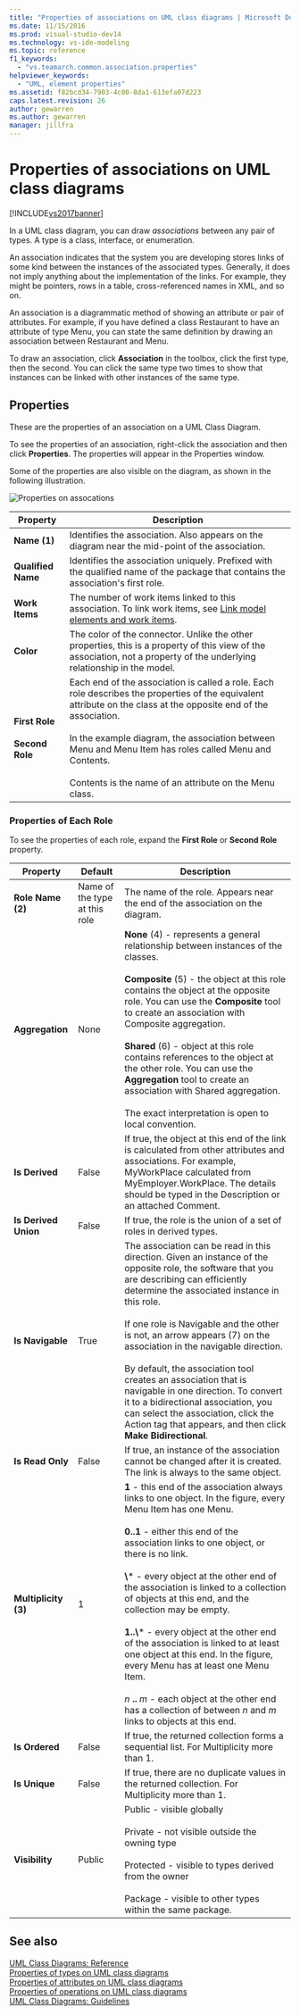 ```yaml
---
title: "Properties of associations on UML class diagrams | Microsoft Docs"
ms.date: 11/15/2016
ms.prod: visual-studio-dev14
ms.technology: vs-ide-modeling
ms.topic: reference
f1_keywords: 
  - "vs.teamarch.common.association.properties"
helpviewer_keywords: 
  - "UML, element properties"
ms.assetid: f82bcd34-7903-4c00-8da1-613efa07d223
caps.latest.revision: 26
author: gewarren
ms.author: gewarren
manager: jillfra
---
```

# Properties of associations on UML class diagrams
[!INCLUDE[vs2017banner](../includes/vs2017banner.md)]

In a UML class diagram, you can draw *associations* between any pair of types. A type is a class, interface, or enumeration.  

 An association indicates that the system you are developing stores links of some kind between the instances of the associated types. Generally, it does not imply anything about the implementation of the links. For example, they might be pointers, rows in a table, cross-referenced names in XML, and so on.  

 An association is a diagrammatic method of showing an attribute or pair of attributes. For example, if you have defined a class Restaurant to have an attribute of type Menu, you can state the same definition by drawing an association between Restaurant and Menu.  

 To draw an association, click **Association** in the toolbox, click the first type, then the second. You can click the same type two times to show that instances can be linked with other instances of the same type.  

## Properties  
 These are the properties of an association on a UML Class Diagram.  

 To see the properties of an association, right-click the association and then click **Properties**. The properties will appear in the Properties window.  

 Some of the properties are also visible on the diagram, as shown in the following illustration.  

 ![Properties on assocations](../modeling/media/uml-classprop.png "UML_ClassProp")  

|**Property**|Description|  
|------------------|-----------------|  
|**Name (1)**|Identifies the association. Also appears on the diagram near the mid-point of the association.|  
|**Qualified Name**|Identifies the association uniquely. Prefixed with the qualified name of the package that contains the association's first role.|  
|**Work Items**|The number of work items linked to this association. To link work items, see [Link model elements and work items](../modeling/link-model-elements-and-work-items.md).|  
|**Color**|The color of the connector. Unlike the other properties, this is a property of this view of the association, not a property of the underlying relationship in the model.|  
|**First Role**<br /><br /> **Second Role**|Each end of the association is called a role. Each role describes the properties of the equivalent attribute on the class at the opposite end of the association.<br /><br /> In the example diagram, the association between Menu and Menu Item has roles called Menu and Contents.<br /><br /> Contents is the name of an attribute on the Menu class.|  

### Properties of Each Role  
 To see the properties of each role, expand the **First Role** or **Second Role** property.  

|     **Property**     |          **Default**          |                                                                                                                                                                                                                                                                                                                                        Description                                                                                                                                                                                                                                                                                                                                         |
|----------------------|-------------------------------|--------------------------------------------------------------------------------------------------------------------------------------------------------------------------------------------------------------------------------------------------------------------------------------------------------------------------------------------------------------------------------------------------------------------------------------------------------------------------------------------------------------------------------------------------------------------------------------------------------------------------------------------------------------------------------------------|
|  **Role Name (2)**   | Name of the type at this role |                                                                                                                                                                                                                                                                                                       The name of the role. Appears near the end of the association on the diagram.                                                                                                                                                                                                                                                                                                        |
|   **Aggregation**    |             None              |                                                                        **None** (4) - represents a general relationship between instances of the classes.<br /><br /> **Composite** (5) - the object at this role contains the object at the opposite role. You can use the **Composite** tool to create an association with Composite aggregation.<br /><br /> **Shared** (6) - object at this role contains references to the object at the other role. You can use the **Aggregation** tool to create an association with Shared aggregation.<br /><br /> The exact interpretation is open to local convention.                                                                         |
|    **Is Derived**    |             False             |                                                                                                                                                                                                                          If true, the object at this end of the link is calculated from other attributes and associations. For example, MyWorkPlace calculated from MyEmployer.WorkPlace. The details should be typed in the Description or an attached Comment.                                                                                                                                                                                                                           |
| **Is Derived Union** |             False             |                                                                                                                                                                                                                                                                                                             If true, the role is the union of a set of roles in derived types.                                                                                                                                                                                                                                                                                                             |
|   **Is Navigable**   |             True              |                                                 The association can be read in this direction. Given an instance of the opposite role, the software that you are describing can efficiently determine the associated instance in this role.<br /><br /> If one role is Navigable and the other is not, an arrow appears (7) on the association in the navigable direction.<br /><br /> By default, the association tool creates an association that is navigable in one direction. To convert it to a bidirectional association, you can select the association, click the Action tag that appears, and then click **Make Bidirectional**.                                                 |
|   **Is Read Only**   |             False             |                                                                                                                                                                                                                                                                                   If true, an instance of the association cannot be changed after it is created. The link is always to the same object.                                                                                                                                                                                                                                                                                    |
| **Multiplicity (3)** |               1               | **1** - this end of the association always links to one object. In the figure, every Menu Item has one Menu.<br /><br /> **0..1** - either this end of the association links to one object, or there is no link.<br /><br /> **\\**\* - every object at the other end of the association is linked to a collection of objects at this end, and the collection may be empty.<br /><br /> **1..\\**\* - every object at the other end of the association is linked to at least one object at this end. In the figure, every Menu has at least one Menu Item.<br /><br /> *n* **..** *m* - each object at the other end has a collection of between *n* and *m* links to objects at this end. |
|    **Is Ordered**    |             False             |                                                                                                                                                                                                                                                                                                  If true, the returned collection forms a sequential list. For Multiplicity more than 1.                                                                                                                                                                                                                                                                                                   |
|    **Is Unique**     |             False             |                                                                                                                                                                                                                                                                                              If true, there are no duplicate values in the returned collection. For Multiplicity more than 1.                                                                                                                                                                                                                                                                                              |
|    **Visibility**    |            Public             |                                                                                                                                                                                                                                 Public - visible globally<br /><br /> Private - not visible outside the owning type<br /><br /> Protected - visible to types derived from the owner<br /><br /> Package - visible to other types within the same package.                                                                                                                                                                                                                                  |

## See also  
 [UML Class Diagrams: Reference](../modeling/uml-class-diagrams-reference.md)   
 [Properties of types on UML class diagrams](../modeling/properties-of-types-on-uml-class-diagrams.md)   
 [Properties of attributes on UML class diagrams](../modeling/properties-of-attributes-on-uml-class-diagrams.md)   
 [Properties of operations on UML class diagrams](../modeling/properties-of-operations-on-uml-class-diagrams.md)   
 [UML Class Diagrams: Guidelines](../modeling/uml-class-diagrams-guidelines.md)
